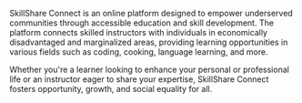 
SkillShare Connect is an online platform designed to empower underserved communities through accessible education and skill development. The platform connects skilled instructors with individuals in economically disadvantaged and marginalized areas, providing learning opportunities in various fields such as coding, cooking, language learning, and more.

Whether you're a learner looking to enhance your personal or professional life or an instructor eager to share your expertise, SkillShare Connect fosters opportunity, growth, and social equality for all.
